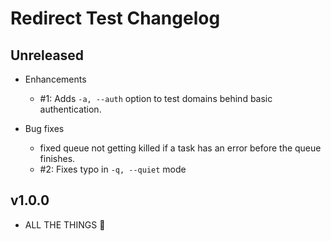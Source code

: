 # Redirect Test Changelog

## Unreleased

- Enhancements
  - \#1: Adds `-a, --auth` option to test domains behind basic authentication.

- Bug fixes
  - fixed queue not getting killed if a task has an error before the queue finishes.
  - \#2: Fixes typo in `-q, --quiet` mode

## v1.0.0

- ALL THE THINGS :beers:
